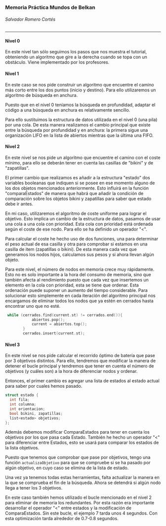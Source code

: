 ### Memoria Práctica Mundos de Belkan

###### Salvador Romero Cortés

---

#### Nivel 0

En este nivel tan sólo seguimos los pasos que nos muestra el tutorial, obteniendo un algoritmo que gire a la derecha cuando se topa con un obstáculo. Viene implementado por los profesores.

#### Nivel 1

En este caso se nos pide construir un algoritmo que encuentre el camino más corto entre los dos puntos (inicio y destino). Para ello utilizaremos un algoritmo de búsqueda en anchura.

Puesto que en el nivel 0 teníamos la búsqueda en profundidad, adaptar el código a una búsqueda en anchura es relativamente sencillo.

Para ello sustituimos la estructura de datos utilizada en el nivel 0 (una pila) por una cola. De esta manera realizamos el cambio principal que existe entre la búsqueda por profundidad y en anchura: la primera sigue una organización LIFO en la lista de abiertos mientras que la última una FIFO.

#### Nivel 2

En este nivel se nos pide un algoritmo que encuentre el camino con el coste mínimo, para ello se deberán tener en cuenta las casillas de "bikini" y de "zapatillas".

El primer cambio que realizamos es añadir a la estructura "estado" dos variables booleanas que indiquen si se posee en ese momento alguno de los dos objetos mencionados anteriormente. Esto influirá en la función "comparaEstados" de manera que habrá que añadir la condición de comparación sobre los objetos bikini y zapatillas para saber que estado debe ir antes.

En mi caso, utilizaremos el algoritmo de coste uniforme para lograr el objetivo. Esto implica un cambio de la estructura de datos, pasamos de usar una cola a una cola con prioridad. Esta cola con prioridad está ordenada según el coste de ese nodo. Para ello se ha definido un operador "<".

Para calcular el coste he hecho uso de dos funciones, una para determinar el peso actual de esa casilla y otra para comprobar si estamos en una casilla de item (zapatillas o bikini). De esta manera cada vez que generamos los nodos hijos, calculamos sus pesos y si ahora llevan algún objeto.

Para este nivel, el número de nodos en memoria crece muy rápidamente. Esto no es solo importante a la hora del consumo de memoria, sino que también afecta al rendimiento puesto que cada vez que insertemos un elemento en la cola con prioridad, esta se tiene que ordenar. Esta ordenación puede suponer un aumento del tiempo considerable. Para solucionar esto simplemente en cada iteración del algoritmo principal nos encargamos de eliminar todos los nodos que ya estén en cerrados hasta encontrar uno que no esté.

```c++
 while (cerrados.find(current.st) != cerrados.end()){
            abiertos.pop();
            current = abiertos.top();
        }
        cerrados.insert(current.st);
```

#### Nivel 3

En este nivel se nos pide calcular el recorrido óptimo de batería que pase por 3 objetivos distintos. Para ello, tendremos que modificar la manera de detener el bucle principal y tendremos que tener en cuenta el número de objetivos (y cuáles son) a la hora de diferenciar nodos y ordenar.

Entonces, el primer cambio es agregar una lista de estados al estado actual para saber por cuales hemos pasado.

```c++
struct estado {
  int fila;
  int columna;
  int orientacion;
  bool bikini, zapatillas;
  list<estado> objetivos;
};
```

Además debemos modificar ComparaEstados para tener en cuenta los objetivos por los que pasa cada Estado. También he hecho un operador "<" para diferenciar entre Estados, esto se usará para comparar los estados de la lista objetivos. 

Puesto que tenemos que comprobar que pase por objetivos, tengo una función `actualizaObjetivo` para que se compruebe si se ha pasado por algún objetivo, en cuyo caso se elimina de la lista de estado.

Una vez ya tenemos todas estas herramientas, falta actualizar la manera en la que se comprueba el fin de la búsqueda. Ahora se detendrá si algún nodo llega a tener los 3 objetivos.

En este caso también hemos utilizado el bucle mencionado en el nivel 2 para eliminar de memoria los redundantes. Por esta razón era importante desarrollar el operador "<" entre estados y la modificación de ComparaEstados. Sin este bucle, el ejemplo 7 tarda unos 4 segundos. Con esta optimización tarda alrededor de 0.7-0.8 segundos.





